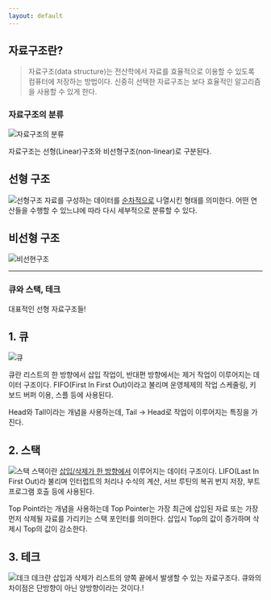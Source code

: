 ```yaml
---
layout: default
---
```



## 자료구조란?
> 자료구조(data structure)는 전산학에서 자료를 효율적으로 이용할 수 있도록 컴퓨터에 저장하는 방법이다. 신중히 선택한 자료구조는 보다 효율적인 알고리즘을 사용할 수 있게 한다.

### 자료구조의 분류

![자료구조의 분류](https://img1.daumcdn.net/thumb/R1280x0/?scode=mtistory2&fname=http%3A%2F%2Fcfile23.uf.tistory.com%2Fimage%2F21BA9A3359719D420434DD)

자료구조는 선형(Linear)구조와 비선형구조(non-linear)로 구분된다.


## 선형 구조
![선형구조](https://img1.daumcdn.net/thumb/R1280x0/?scode=mtistory2&fname=http%3A%2F%2Fcfile23.uf.tistory.com%2Fimage%2F25B4373359719D5E0313AF)
자료를 구성하는 데이터를 <u>순차적으로</u> 나열시킨 형태를 의미한다.
어떤 연산들을 수행할 수 있느냐에 따라 다시 세부적으로 분류할 수 있다.


## 비선형 구조
![비선현구조](https://img1.daumcdn.net/thumb/R1280x0/?scode=mtistory2&fname=http%3A%2F%2Fcfile9.uf.tistory.com%2Fimage%2F25FBB63359719D6937A583)


---

### 큐와 스택, 테크
대표적인 선형 자료구조들!

## 1. 큐
![큐](https://upload.wikimedia.org/wikipedia/commons/thumb/3/34/Fifo_queue.svg/1112px-Fifo_queue.svg.png)

큐란 리스트의 한 방향에서 삽입 작업이, 반대편 방향에서는 제거 작업이 이루어지는 데이터 구조이다. FIFO(First In First Out)이라고 불리며 운영체제의 작업 스케줄링, 키보드 버퍼 이용, 스플 등에 사용된다.

Head와 Tall이라는 개념을 사용하는데, Tail -> Head로 작업이 이루어지는 특징을 가진다.


## 2. 스택
![스택](https://www.studytonight.com/data-structures/images/stack-data-structure.png)
스택이란 <u>삽입/삭제가 한 방향에서</u> 이루어지는 데이터 구조이다. LIFO(Last In First Out)라 불리며 인터럽트의 처리나 수식의 계산, 서브 루틴의 복귀 번지 저장, 부트 프로그램 호출 등에 사용된다.

Top Point라는 개념을 사용하는데 Top Pointer는 가장 최근에 삽입된 자료 또는 가장 먼저 삭제될 자료를 가리키는 스택 포인터를 의미한다. 삽입시 Top의 값이 증가하며 삭제시 Top의 값이 감소한다.


## 3. 테크
![데크](https://media.geeksforgeeks.org/wp-content/uploads/anod.png)
데크란 삽입과 삭제가 리스트의 양쪽 끝에서 발생할 수 있는 자료구조다.
큐와의 차이점은 단방향이 아닌 양방향이라는 것이다.!